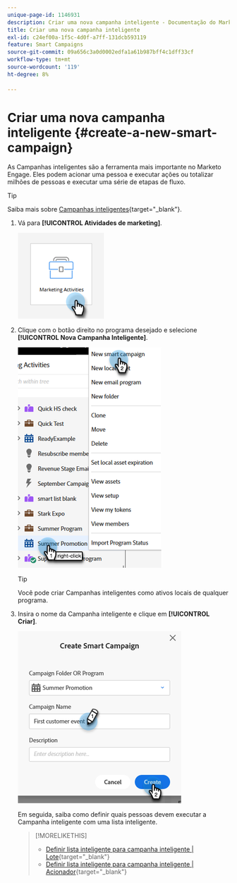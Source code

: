 ```yaml
---
unique-page-id: 1146931
description: Criar uma nova campanha inteligente - Documentação do Marketo - Documentação do produto
title: Criar uma nova campanha inteligente
exl-id: c24ef00a-1f5c-4d0f-a7ff-131dcb593119
feature: Smart Campaigns
source-git-commit: 09a656c3a0d0002edfa1a61b987bff4c1dff33cf
workflow-type: tm+mt
source-wordcount: '119'
ht-degree: 8%

---
```


# Criar uma nova campanha inteligente {#create-a-new-smart-campaign}

As Campanhas inteligentes são a ferramenta mais importante no Marketo Engage. Eles podem acionar uma pessoa e executar ações ou totalizar milhões de pessoas e executar uma série de etapas de fluxo.

>[!TIP]
>
>Saiba mais sobre [Campanhas inteligentes](/help/marketo/product-docs/core-marketo-concepts/smart-campaigns/understanding-smart-campaigns.md){target="_blank"}.

1. Vá para **[!UICONTROL Atividades de marketing]**.

   ![](assets/create-a-new-smart-campaign-1.png)

1. Clique com o botão direito no programa desejado e selecione **[!UICONTROL Nova Campanha Inteligente]**.

   ![](assets/create-a-new-smart-campaign-2.png)

   >[!TIP]
   >
   >Você pode criar Campanhas inteligentes como ativos locais de qualquer programa.

1. Insira o nome da Campanha inteligente e clique em **[!UICONTROL Criar]**.

   ![](assets/create-a-new-smart-campaign-3.png)

   Em seguida, saiba como definir quais pessoas devem executar a Campanha inteligente com uma lista inteligente.

   >[!MORELIKETHIS]
   >
   >* [Definir lista inteligente para campanha inteligente | Lote](/help/marketo/product-docs/core-marketo-concepts/smart-campaigns/creating-a-smart-campaign/define-smart-list-for-smart-campaign-batch.md){target="_blank"}
   >* [Definir lista inteligente para campanha inteligente | Acionador](/help/marketo/product-docs/core-marketo-concepts/smart-campaigns/creating-a-smart-campaign/define-smart-list-for-smart-campaign-trigger.md){target="_blank"}
